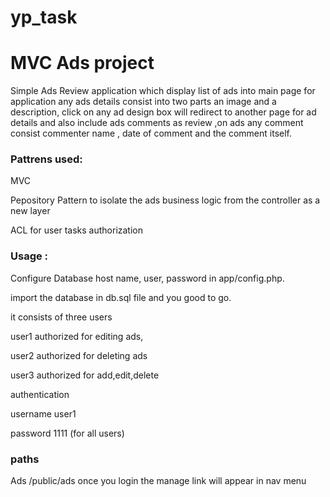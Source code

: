 # yp_task
# MVC Ads project
Simple Ads Review application which display list of ads into main page for application any ads details consist into two parts an image and a description,
 click on any ad design box will redirect to another page for ad details and also include ads 
comments as review ,on ads any comment consist commenter name , date of comment and the comment itself.

### Pattrens used:
MVC 

Pepository Pattern to isolate the ads business logic from the controller as  a new layer

ACL for user tasks authorization 

### Usage :
Configure Database host name, user, password in app/config.php.

import the database in db.sql file and you good to go.

it consists of three users

user1 authorized for editing ads, 

user2 authorized for deleting ads

user3 authorized for add,edit,delete 

authentication

username user1

password 1111 (for all users)

### paths
Ads /public/ads
once you login the manage link will appear in nav menu
